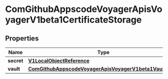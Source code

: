 
# ComGithubAppscodeVoyagerApisVoyagerV1beta1CertificateStorage

## Properties
Name | Type | Description | Notes
------------ | ------------- | ------------- | -------------
**secret** | [**V1LocalObjectReference**](V1LocalObjectReference.md) |  |  [optional]
**vault** | [**ComGithubAppscodeVoyagerApisVoyagerV1beta1VaultStore**](ComGithubAppscodeVoyagerApisVoyagerV1beta1VaultStore.md) |  |  [optional]



